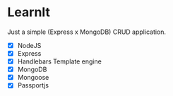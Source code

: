# LearnIt
Just a simple (Express x MongoDB) CRUD application.

- [x] NodeJS
- [x] Express
- [x] Handlebars Template engine
- [x] MongoDB
- [x] Mongoose
- [x] Passportjs
